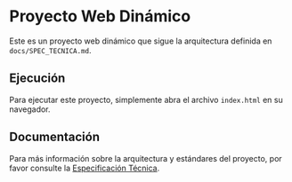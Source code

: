 # Proyecto Web Dinámico

Este es un proyecto web dinámico que sigue la arquitectura definida en `docs/SPEC_TECNICA.md`.

## Ejecución

Para ejecutar este proyecto, simplemente abra el archivo `index.html` en su navegador.

## Documentación

Para más información sobre la arquitectura y estándares del proyecto, por favor consulte la [Especificación Técnica](docs/SPEC_TECNICA.md).
